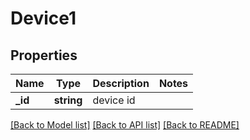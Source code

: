 # Device1

## Properties
Name | Type | Description | Notes
------------ | ------------- | ------------- | -------------
**_id** | **string** | device id | 

[[Back to Model list]](../README.md#documentation-for-models) [[Back to API list]](../README.md#documentation-for-api-endpoints) [[Back to README]](../README.md)


